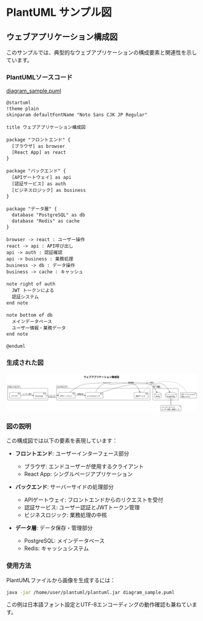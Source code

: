 # PlantUML サンプル図

## ウェブアプリケーション構成図

このサンプルでは、典型的なウェブアプリケーションの構成要素と関連性を示しています。

### PlantUMLソースコード

[diagram_sample.puml](./diagram_sample.puml)

```plantuml
@startuml
!theme plain
skinparam defaultFontName "Noto Sans CJK JP Regular"

title ウェブアプリケーション構成図

package "フロントエンド" {
  [ブラウザ] as browser
  [React App] as react
}

package "バックエンド" {
  [APIゲートウェイ] as api
  [認証サービス] as auth
  [ビジネスロジック] as business
}

package "データ層" {
  database "PostgreSQL" as db
  database "Redis" as cache
}

browser -> react : ユーザー操作
react -> api : API呼び出し
api -> auth : 認証確認
api -> business : 業務処理
business -> db : データ操作
business -> cache : キャッシュ

note right of auth
  JWT トークンによる
  認証システム
end note

note bottom of db
  メインデータベース
  ユーザー情報・業務データ
end note

@enduml
```

### 生成された図

![ウェブアプリケーション構成図](./diagram_sample.png)

### 図の説明

この構成図では以下の要素を表現しています：

- **フロントエンド**: ユーザーインターフェース部分
  - ブラウザ: エンドユーザーが使用するクライアント
  - React App: シングルページアプリケーション

- **バックエンド**: サーバーサイドの処理部分
  - APIゲートウェイ: フロントエンドからのリクエストを受付
  - 認証サービス: ユーザー認証とJWTトークン管理
  - ビジネスロジック: 業務処理の中核

- **データ層**: データ保存・管理部分
  - PostgreSQL: メインデータベース
  - Redis: キャッシュシステム

### 使用方法

PlantUMLファイルから画像を生成するには：

```bash
java -jar /home/user/plantuml/plantuml.jar diagram_sample.puml
```

この例は日本語フォント設定とUTF-8エンコーディングの動作確認も兼ねています。